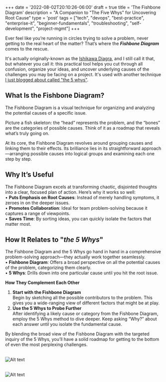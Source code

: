 +++
date = '2022-08-02T20:10:26-06:00'
draft = true
title = 'The Fishbone Diagram'
description = "A Companion to "The Five Whys" for Uncovering Root Cause"
type = 'post'
tags = ["tech", "devops", "best-practice", "enterprise-it", "beginner-fundamentals", "troubleshooting", "self-development", "project-mgmt"]
+++

  <style type="text/css">
        .e-mail:before {
            content: attr(data-website) "\0040" attr(data-user);
            unicode-bidi: bidi-override;
            direction: rtl;
        }
    </style>

Ever feel like you’re running in circles trying to solve a problem, never getting to the real heart of the matter? That’s where the ***Fishbone Diagram*** comes to the rescue.

It's actually originally-known as the [Ishikawa Diagra](https://en.wikipedia.org/wiki/Ishikawa_diagram), and I still call it that, but whatever you call it: this practical tool helps you cut through all confusion, organize your ideas, and uncover underlying causes of the challenges you may be facing on a project.  It's used with another technique [I just blogged about called "the 5 whys"](https://julianwest.me/Blog/five-whys/).  <br />

## What Is the Fishbone Diagram? 

The Fishbone Diagram is a visual technique for organizing and analyzing the potential causes of a specific issue. <br />

Picture a fish skeleton: the “head” represents the problem, and the “bones” are the categories of possible causes. Think of it as a roadmap that reveals what’s truly going on. <br />

At its core, the Fishbone Diagram revolves around grouping causes and linking them to their effects. Its brilliance lies in its straightforward approach—arranging possible causes into logical groups and examining each one step by step. <br />

## Why It’s Useful

The Fishbone Diagram excels at transforming chaotic, disjointed thoughts into a clear, focused plan of action. Here’s why it works so well: <br />
•	**Puts Emphasis on Root Causes**: Instead of merely handling symptoms, it zeroes in on the deeper issues. <br />
•	**Promotes Collaboration**: Ideal for team problem-solving because it captures a range of viewpoints. <br />
•	**Saves Time**: By sorting ideas, you can quickly isolate the factors that matter most. <br />

## How It Relates to "*the 5 Whys*"

The Fishbone Diagram and the 5 Whys go hand in hand in a comprehensive problem-solving approach—they actually work together seamlessly. <br />
•	**Fishbone Diagram**: Offers a broad perspective on all the potential causes of the problem, categorizing them clearly. <br />
•	**5 Whys**: Drills down into one particular cause until you hit the root issue. <br />

**How They Complement Each Other** <br />

1.	**Start with the Fishbone Diagram** <br />
Begin by sketching all the possible contributors to the problem. This gives you a wide-ranging view of different factors that might be at play. <br />
2.	**Use the 5 Whys to Probe Further** <br />
After identifying a likely cause or category from the Fishbone Diagram, employ the 5 Whys method to dive deeper. Keep asking “Why?” about each answer until you isolate the fundamental cause. <br />

By blending the broad view of the Fishbone Diagram with the targeted inquiry of the 5 Whys, you’ll have a solid roadmap for getting to the bottom of even the most perplexing challenges. <br /> <br />



 <img src="https://julianwest.me/Blog/posts/images/Ishikawa_Fishbone_Diagram.png" alt="Alt text"> <br /> <br />



 <img src="https://julianwest.me/Blog/posts/images/Blurry_photo_fishbone_diagram.png" alt="Alt text">
